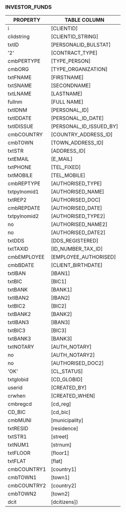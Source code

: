 ### INVESTOR_FUNDS

PROPERTY | TABLE COLUMN
 --- | ---
i     | [CLIENTID]
clidstring	 | [CLIENTID_STRING]
txtID	 | [PERSONALID_BULSTAT]
'2'	 | [CONTRACT_TYPE]
cmbPERTYPE	 | [TYPE_PERSON]
cmbORG	 | [TYPE_ORGANIZATION]
txtFNAME	 | [FIRSTNAME]
txtSNAME	 | [SECONDNAME]
txtLNAME	 | [LASTNAME]
fullnm	 | [FULL NAME]
txtIDNM	 | [PERSONAL_ID]
txtIDDATE	 | [PERSONAL_ID_DATE]
txtIDISSUE	 | [PERSONAL_ID_ISSUED_BY]
cmbCOUNTRY	 | [COUNTRY_ADDRESS_ID]
cmbTOWN	 | [TOWN_ADDRESS_ID]
txtSTR	 | [ADDRESS_ID]
txtEMAIL	 | [E_MAIL]
txtPHONE	 | [TEL_FIXED]
txtMOBILE	 | [TEL_MOBILE]
cmbREPTYPE	 | [AUTHORISED_TYPE]
txtpylnomid1	 | [AUTHORISED_NAME]
txtREP2	 | [AUTHORISED_DOC]
cmbREPDATE	 | [AUTHORISED_DATE]
txtpylnomid2	 | [AUTHORISED_TYPE2]
no	 | [AUTHORISED_NAME2]
no	 | [AUTHORISED_DATE2]
txtDDS	 | [DDS_REGISTERED]
txtTAXID	 | [ID_NUMBER_TAX_ID]
cmbEMPLOYEE	 | [EMPLOYEE_AUTHORISED]
cmbBDATE	 | [CLIENT_BIRTHDATE]
txtIBAN	 | [IBAN1]
txtBIC	 | [BIC1]
txtBANK	 | [BANK1]
txtIBAN2	 | [IBAN2]
txtBIC2	 | [BIC2]
txtBANK2	 | [BANK2]
txtIBAN3	 | [IBAN3]
txtBIC3	 | [BIC3]
txtBANK3	 | [BANK3]
txtNOTARY	 | [AUTH_NOTARY]
no	 | [AUTH_NOTARY2]
no	 | [AUTHORISED_DOC2]
'OK'	 | [CL_STATUS]
txtglobid	 | [CD_GLOBID]
userid     | [CREATED_BY]
crwhen     | [CREATED_WHEN]
cmbregcd     | [cd_reg]
CD_BIC     | [cd_bic]
cmbMUNI     | [municipality]
txtRESID     | [residence]
txtSTR1     | [street]
txtNUM1     | [strnum]
txtFLOOR     | [floor1]
txtFLAT     | [flat]
cmbCOUNTRY1     | [country1]
cmbTOWN1     | [town1]
cmbCOUNTRY2     | [country2]
cmbTOWN2     | [town2]
dcit    | [dcitizens])